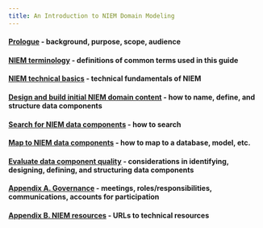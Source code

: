```yaml
---
title: An Introduction to NIEM Domain Modeling
---
```


#### [Prologue](./prologue.html) - background, purpose, scope, audience

#### [NIEM terminology](./terms.html) - definitions of common terms used in this guide

#### [NIEM technical basics](./basics.html) - technical fundamentals of NIEM

#### [Design and build initial NIEM domain content](./content.html) - how to name, define, and structure data components

#### [Search for NIEM data components](./search.html) - how to search

#### [Map to NIEM data components](./map.html) - how to map to a database, model, etc.

#### [Evaluate data component quality](./quality.html) - considerations in identifying, designing, defining, and structuring data components 

#### [Appendix A. Governance](./governance.html) - meetings, roles/responsibilities, communications, accounts for participation

#### [Appendix B. NIEM resources](./resources.html) - URLs to technical resources

